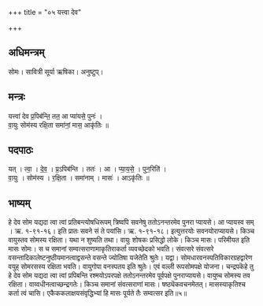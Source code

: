 +++
title = "०५ यत्त्वा देव"

+++
## अधिमन्त्रम्
सोमः। सावित्री सूर्या ऋषिका। अनुष्टुप्।

## मन्त्रः
यत्त्वा॑ देव प्र॒पिब॑न्ति॒ तत॒ आ प्या॑यसे॒ पुनः॑ ।  
वा॒युः सोम॑स्य रक्षि॒ता समा॑नां॒ मास॒ आकृ॑तिः ॥

## पदपाठः
यत् । त्वा॒ । दे॒व॒ । प्र॒ऽपिब॑न्ति । ततः॑ । आ । प्या॒य॒से॒ । पुन॒रिति॑ ।  
वा॒युः । सोम॑स्य । र॒क्षि॒ता । समा॑नाम् । मासः॑ । आऽकृ॑तिः ॥

## भाष्यम्
हे देव सोम यद्यदा त्वा त्वां प्रतिबन्त्योषधिरूपम् त्रिष्वपि सवनेषु ततोऽनन्तरमेव पुनरा प्यायसे। आ प्यायस्व सम् । ऋ. १-९१-१६। इति प्रातः सवने सं ते पयांसि। ऋ. १-९१-१८। इत्युत्तरयोः सवनयोराप्यायसे। किञ्च वायुस्तव सोमस्य रक्षिता। यथा न शुष्यति तथा। वायुः शोषकः प्रसिद्धो लोके। किञ्च मासः। परिमीयत इति मासः सोमः। स च समानां सम्वत्सराणामाकृतिराकर्ता व्यवच्छेदको भवति। संवत्सरे संवत्सरे वसन्तादिकालेष्टनुष्ठीयमानत्वाद्वसन्ते वसन्ते ज्योतिषा यजेतेति श्रुतेः। यद्वा। सोमधारवनस्पतिविकारग्रहद्वारेण वयुह् सोमरसस्य रक्षिता भवति। वायुगोपा वनस्पतय इति श्रुतेः। एवं वल्ली रूपसोमपक्षे योजना। चन्द्रपकॆहे तु हे देव सोम यद्यदा त्वा त्वां प्रपिबन्ति रश्मयोऽपरपक्षे ततोऽनन्तरमेव पूर्वपक्षे पुनराप्यायसे। वायुष्च सोमस्य तव रक्षिता। वाय्वधीनत्वाच्छन्द्रगतेः। किञ्च समानां संवत्सराणां मासः। षष्ठ्यॆकवचनमेतत्। मासस्याकृतिश्च कर्ता त्वं चासि। एकैककलाक्षयसंवृद्धिभ्यां हि मासः पूर्यते तैः सम्वत्सर इति॥५॥